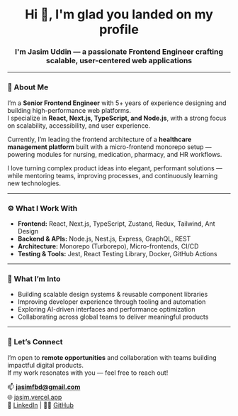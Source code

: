 <h1 align="center">Hi 👋, I'm glad you landed on my profile</h1>
<h3 align="center">I'm Jasim Uddin — a passionate Frontend Engineer crafting scalable, user-centered web applications</h3>

---

### 🧠 About Me

I’m a **Senior Frontend Engineer** with 5+ years of experience designing and building high-performance web platforms.  
I specialize in **React, Next.js, TypeScript, and Node.js**, with a strong focus on scalability, accessibility, and user experience.

Currently, I’m leading the frontend architecture of a **healthcare management platform** built with a micro-frontend monorepo setup — powering modules for nursing, medication, pharmacy, and HR workflows.

I love turning complex product ideas into elegant, performant solutions — while mentoring teams, improving processes, and continuously learning new technologies.

---

### ⚙️ What I Work With

- **Frontend:** React, Next.js, TypeScript, Zustand, Redux, Tailwind, Ant Design  
- **Backend & APIs:** Node.js, Nest.js, Express, GraphQL, REST  
- **Architecture:** Monorepo (Turborepo), Micro-frontends, CI/CD  
- **Testing & Tools:** Jest, React Testing Library, Docker, GitHub Actions  

---

### 🚀 What I’m Into

- Building scalable design systems & reusable component libraries  
- Improving developer experience through tooling and automation  
- Exploring AI-driven interfaces and performance optimization  
- Collaborating across global teams to deliver meaningful products  

---

### 🤝 Let’s Connect

I’m open to **remote opportunities** and collaboration with teams building impactful digital products.  
If my work resonates with you — feel free to reach out!  

📫 **jasimfbd@gmail.com**  
🌐 [jasim.vercel.app](https://jasim.vercel.app)  
💼 [LinkedIn](https://www.linkedin.com/in/devjasim) | 🧑‍💻 [GitHub](https://github.com/devjasim)

